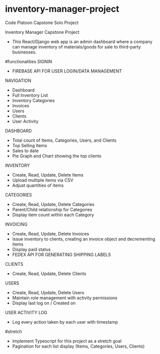 # inventory-manager-project
Code Platoon Capstone Solo Project

Inventory Manager Capstone Project
- This React/Django web app is an admin dashboard where a company can manage inventory of materials/goods for sale to third-party businesses.

#functionalities
SIGNIN
- FIREBASE API FOR USER LOGIN/DATA MANAGEMENT

NAVIGATION
- Dashboard
- Full Inventory List
- Inventory Categories
- Invoices
- Users
- Clients
- User Activity

DASHBOARD
- Total count of Items, Categories, Users, and Clients
- Top Selling Items
- Sales to date
- Pie Graph and Chart showing the top clients

INVENTORY
- Create, Read, Update, Delete Items
- Upload multiple items via CSV
- Adjust quantities of items

CATEGORIES
- Create, Read, Update, Delete Categories
- Parent/Child relationship for Categories
- Display item count within each Category

INVOICING
- Create, Read, Update, Delete Invoices
- Issue inventory to clients, creating an invoice object and decrementing items
- Display paid status
- FEDEX API FOR GENERATING SHIPPING LABELS

CLIENTS
- Create, Read, Update, Delete Clients

USERS
- Create, Read, Update, Delete Users
- Maintain role management with activity permissions
- Display last log on / Created on

USER ACTIVITY LOG
- Log every action taken by each user with timestamp

#stretch
- Implement Typescript for this project as a stretch goal
- Pagination for each list display (Items, Categories, Users, Clients)

